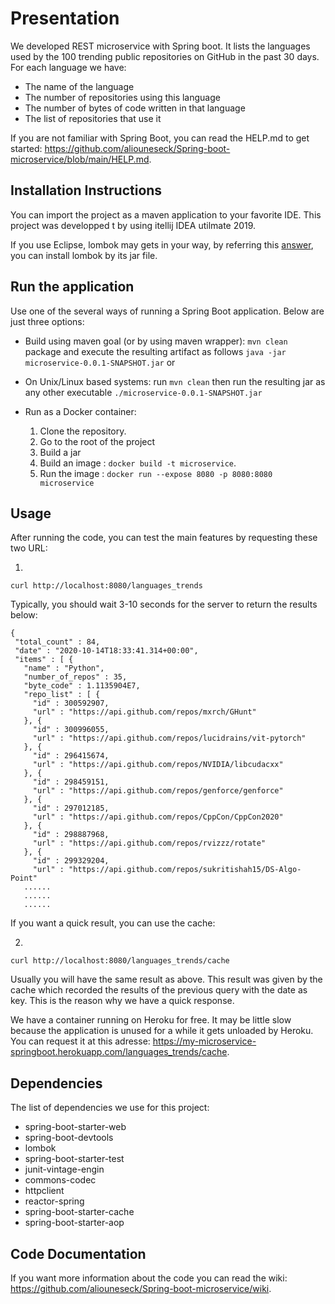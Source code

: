 # Presentation

We developed REST microservice  with Spring boot. It lists the languages used by the 100 trending  public repositories on GitHub in the past 30 days. For each language we have:
* The name of the language
* The number of repositories using this language
* The number of bytes of code written in that language
* The list of repositories that use it

If you are not familiar with Spring Boot, you can read the HELP.md to get started: https://github.com/aliouneseck/Spring-boot-microservice/blob/main/HELP.md.

## Installation Instructions

You can import the project as a maven application to your favorite IDE. This project was developped t by using itellij IDEA utilmate 2019.

If you use Eclipse, lombok may gets in your way, by referring this [answer](https://stackoverflow.com/questions/22310414/how-to-configure-lombok-in-eclipse-luna/22332248#22332248), you can install lombok by its jar file.

## Run the application
Use one of the several ways of running a Spring Boot application. Below are just three options:

* Build using maven goal (or by using maven wrapper): `mvn clean` package and execute the resulting artifact as follows ` java -jar microservice-0.0.1-SNAPSHOT.jar ` or
* On Unix/Linux based systems: run ` mvn clean ` then run the resulting jar as any other executable `./microservice-0.0.1-SNAPSHOT.jar `
* Run as a Docker container: 

  1. Clone the repository. <br/>
  2. Go to the root of the project <br/>
  3. Build a jar
  4. Build an image : `docker build -t microservice`. <br/>
  5. Run the image : `docker run --expose 8080 -p 8080:8080 microservice`

## Usage

After running the code, you can test the main features by requesting these two URL:


 1. 
 ``` 
 curl http://localhost:8080/languages_trends
 ```
 Typically, you should wait 3-10 seconds for the server to return the results below:

 ```
{
  "total_count" : 84,
  "date" : "2020-10-14T18:33:41.314+00:00",
  "items" : [ {
    "name" : "Python",
    "number_of_repos" : 35,
    "byte_code" : 1.1135904E7,
    "repo_list" : [ {
      "id" : 300592907,
      "url" : "https://api.github.com/repos/mxrch/GHunt"
    }, {
      "id" : 300996055,
      "url" : "https://api.github.com/repos/lucidrains/vit-pytorch"
    }, {
      "id" : 296415674,
      "url" : "https://api.github.com/repos/NVIDIA/libcudacxx"
    }, {
      "id" : 298459151,
      "url" : "https://api.github.com/repos/genforce/genforce"
    }, {
      "id" : 297012185,
      "url" : "https://api.github.com/repos/CppCon/CppCon2020"
    }, {
      "id" : 298887968,
      "url" : "https://api.github.com/repos/rvizzz/rotate"
    }, {
      "id" : 299329204,
      "url" : "https://api.github.com/repos/sukritishah15/DS-Algo-Point"
    ......
    ......
    ......

 ```
If you want a quick result, you can use the cache:

 2. 
 ``` 
 curl http://localhost:8080/languages_trends/cache
 ```
Usually you will have the same result as above. This result was given by the cache which recorded the results of the previous query with the date as key. This is the reason why we have a quick response.


We have a container running on Heroku for free. It may be little slow because the application is unused for a while it gets unloaded by Heroku.
You can request it at this adresse: https://my-microservice-springboot.herokuapp.com/languages_trends/cache. 


## Dependencies

The list of dependencies we use for this project:

* spring-boot-starter-web
* spring-boot-devtools
* lombok
* spring-boot-starter-test
* junit-vintage-engin
* commons-codec
* httpclient
* reactor-spring
* spring-boot-starter-cache
* spring-boot-starter-aop

## Code Documentation

If you want more information about the code you can read the wiki: https://github.com/aliouneseck/Spring-boot-microservice/wiki.



